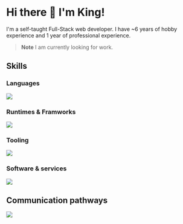 # Hi there 👋 I'm King!

I'm a self-taught Full-Stack web developer.
I have ~6 years of hobby experience and 1 year of professional experience.

> **Note**
> I am currently looking for work.

## Skills
### Languages
  <img src="https://skillicons.dev/icons?perline=6&i=js,ts,go,html,css,scss,md" />
  
### Runtimes & Framworks
  <img src="https://skillicons.dev/icons?perline=6&i=nodejs,bun,react,vite,redis,tailwind,nextjs"/>

### Tooling
  <img src="https://skillicons.dev/icons?perline=6&i=postman,docker,postgres,sqlite,git" />

### Software & services
  <img src="https://skillicons.dev/icons?perline=6&i=vscode,idea,blender,figma,bash,powershell,ps,ai,xd,netlify,github" />

## Communication pathways
<a href="https://www.linkedin.com/in/lochlan-maclay-6bb97920a/" target="_blank">
  <img src="https://skillicons.dev/icons?i=linkedin" />
</a>
